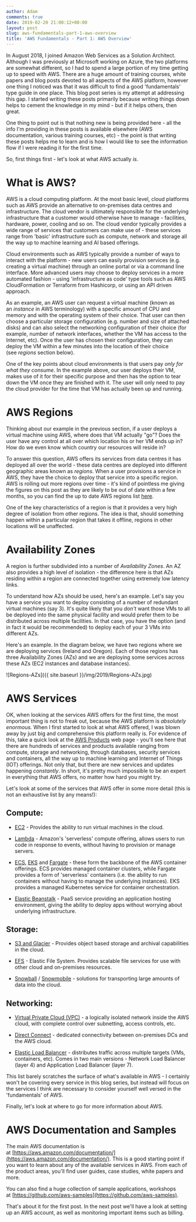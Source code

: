 ```yaml
---
author: Adam
comments: true
date: 2019-02-20 21:00:12+00:00
layout: post
slug: aws-fundamentals-part-1-aws-overview
title: 'AWS Fundamentals - Part 1: AWS Overview'
---
```


In August 2018, I joined Amazon Web Services as a Solution Architect. Although I was previously at Microsoft working on Azure, the two platforms are somewhat different, so I had to spend a large portion of my time getting up to speed with AWS. There are a huge amount of training courses, white papers and blog posts devoted to all aspects of the AWS platform, however one thing I noticed was that it was difficult to find a good 'fundamentals' type guide in one place. This blog post series is my attempt at addressing this gap. I started writing these posts primarily because writing things down helps to cement the knowledge in my mind - but if it helps others, then great.

One thing to point out is that nothing new is being provided here - all the info I'm providing in these posts is available elsewhere (AWS documentation, various training courses, etc) - the point is that writing these posts helps me to learn and is how I would like to see the information flow if I were reading it for the first time.

So, first things first - let's look at what AWS actually _is_.


# What is AWS?


AWS is a cloud computing platform. At the most basic level, cloud platforms such as AWS provide an alternative to on-premises data centres and infrastructure. The cloud vendor is ultimately responsible for the underlying infrastructure that a customer would otherwise have to manage - facilities, hardware, power, cooling and so on. The cloud vendor typically provides a wide range of services that customers can make use of - these services range from 'basic' infrastructure such as compute, network and storage all the way up to machine learning and AI based offerings.

Cloud environments such as AWS typically provide a number of ways to interact with the platform - new users can easily provision services (e.g. creating a virtual machine) through an online portal or via a command line interface. More advanced users may choose to deploy services in a more automated fashion - using 'infrastructure as code' type tools such as AWS CloudFormation or Terraform from Hashicorp, or using an API driven approach.

As an example, an AWS user can request a virtual machine (known as an _instance_ in AWS terminology) with a specific amount of CPU and memory and with the operating system of their choice. That user can then choose a particular storage configuration (e.g. number and size of attached disks) and can also select the networking configuration of their choice (for example, number of network interfaces, whether the VM has access to the Internet, etc). Once the user has chosen their configuration, they can deploy the VM within a few minutes into the location of their choice (see _regions_ section below).

One of the key points about cloud environments is that users pay _only for what they consume_. In the example above, our user deploys their VM, makes use of it for their specific purpose and then has the option to tear down the VM once they are finished with it. The user will only need to pay the cloud provider for the time that VM has actually been up and running.


# AWS Regions


Thinking about our example in the previous section, if a user deploys a virtual machine using AWS, where does that VM actually "go"? Does the user have any control at all over which location his or her VM ends up in? How do we even know which country our resources will reside in?

To answer this question, AWS offers its services from data centres it has deployed all over the world - these data centres are deployed into different geographic areas known as _regions_. When a user provisions a service in AWS, they have the choice to deploy that service into a specific region. AWS is rolling out more regions over time - it's kind of pointless me giving the figures on this post as they are likely to be out of date within a few months, so you can find the up to date AWS regions list [here](https://aws.amazon.com/about-aws/global-infrastructure/).

One of the key characteristics of a region is that it provides a very high degree of isolation from other regions. The idea is that, should something happen within a particular region that takes it offline, regions in other locations will be unaffected.


# Availability Zones


A region is further subdivided into a number of _Availability Zones_. An AZ also provides a high level of isolation - the difference here is that AZs residing within a region are connected together using extremely low latency links.

To understand how AZs should be used, here's an example. Let's say you have a service you want to deploy consisting of a number of redundant virtual machines (say 3). It's quite likely that you _don't_ want those VMs to all be deployed into the same physical facility and would prefer them to be distributed across multiple facilities. In that case, you have the option (and in fact it would be recommended) to deploy each of your 3 VMs into different AZs.

Here's an example. In the diagram below, we have two regions where we are deploying services (Ireland and Oregon). Each of those regions has three Availability Zones (AZs) and we are deploying some services across these AZs (EC2 instances and database instances).

![Regions-AZs]({{ site.baseurl }}/img/2019/Regions-AZs.jpg)


# AWS Services


OK, when looking at the services AWS offers for the first time, the most important thing is not to freak out, because the AWS platform is _absolutely enormous._ When I first started to look at what AWS offered, I was blown away by just big and comprehensive this platform really is. For evidence of this, take a quick look at the [AWS Products](https://aws.amazon.com/products/) web page - you'll see here that there are hundreds of services and products available ranging from compute, storage and networking, through databases, security services and containers, all the way up to machine learning and Internet of Things (IOT) offerings. Not only that, but there are new services and updates happening _constantly_. In short, it's pretty much impossible to be an expert in everything that AWS offers, no matter how hard you might try.

Let's look at some of the services that AWS offer in some more detail (this is not an exhaustive list by any means!):

## Compute:

	
  * [EC2](https://aws.amazon.com/ec2/) - Provides the ability to run virtual machines in the cloud.

	
  * [Lambda](https://aws.amazon.com/lambda/) - Amazon's 'serverless' compute offering, allows users to run code in response to events, without having to provision or manage servers.

	
  * [ECS](https://aws.amazon.com/ecs/), [EKS](https://aws.amazon.com/eks/) and [Fargate](https://aws.amazon.com/fargate/) - these form the backbone of the AWS container offerings. ECS provides managed container clusters, while Fargate provides a form of 'serverless' containers (i.e. the ability to run containers without having to manage the underlying instances). EKS provides a managed Kubernetes service for container orchestration.

	
  * [Elastic Beanstalk](https://aws.amazon.com/elasticbeanstalk/) - PaaS service providing an application hosting environment, giving the ability to deploy apps without worrying about underlying infrastructure.


## Storage:

	
  * [S3 and Glacier](https://aws.amazon.com/s3/) - Provides object based storage and archival capabilities in the cloud.

	
  * [EFS](https://aws.amazon.com/efs/) - Elastic File System. Provides scalable file services for use with other cloud and on-premises resources.

	
  * [Snowball](https://aws.amazon.com/snowball/) / [Snowmobile](https://aws.amazon.com/snowmobile/) - solutions for transporting large amounts of data into the cloud.


## Networking:

	
  * [Virtual Private Cloud (VPC)](https://aws.amazon.com/vpc/) - a logically isolated network inside the AWS cloud, with complete control over subnetting, access controls, etc.

	
  * [Direct Connect](https://aws.amazon.com/directconnect/?p=tile) - dedicated connectivity between on-premises DCs and the AWS cloud.

	
  * [Elastic Load Balancer](https://aws.amazon.com/elasticloadbalancing/) - distributes traffic across multiple targets (VMs, containers, etc). Comes in two main versions - Network Load Balancer (layer 4) and Application Load Balancer (layer 7).


This list barely scratches the surface of what's available in AWS - I certainly won't be covering every service in this blog series, but instead will focus on the services I think are necessary to consider yourself well versed in the 'fundamentals' of AWS.

Finally, let's look at where to go for more information about AWS.


# AWS Documentation and Samples


The main AWS documentation is at [https://aws.amazon.com/documentation/](https://aws.amazon.com/documentation/). This is a good starting point if you want to learn about any of the available services in AWS. From each of the product areas, you'll find user guides, case studies, white papers and more.

You can also find a huge collection of sample applications, workshops at [https://github.com/aws-samples](https://github.com/aws-samples).

That's about it for the first post. In the next post we'll have a look at setting up an AWS account, as well as monitoring important items such as billing.
